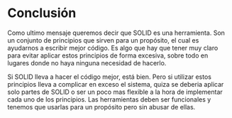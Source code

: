 # Conclusión

Como ultimo mensaje queremos decir que SOLID es una herramienta. Son un conjunto de principios que sirven para un propósito, el cual es ayudarnos a escribir mejor código. Es algo que hay que tener muy claro para evitar aplicar estos principios de forma excesiva, sobre todo en lugares donde no haya ninguna necesidad de hacerlo.

Si SOLID lleva a hacer el código mejor, está bien. Pero si utilizar estos principios lleva a complicar en exceso el sistema, quiza se deberia aplicar solo partes de SOLID o ser un poco mas flexible a la hora de implementar cada uno de los principios. Las herramientas deben ser funcionales y tenemos que usarlas para un propósito pero sin abusar de ellas.

